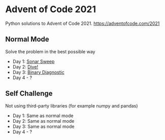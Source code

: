# Advent of Code 2021
Python solutions to Advent of Code 2021. https://adventofcode.com/2021

## Normal Mode
Solve the problem in the best possible way
- Day 1: [Sonar Sweep](./day1/)
- Day 2: [Dive!](./day2/)
- Day 3: [Binary Diagnostic](./day3/)
- Day 4 - ?


## Self Challenge 
Not using third-party libraries (for example numpy and pandas)
- Day 1: Same as normal mode 
- Day 2: Same as normal mode 
- Day 3: Same as normal mode
- Day 4 - ?